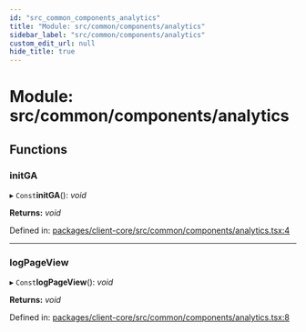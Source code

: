 ```yaml
---
id: "src_common_components_analytics"
title: "Module: src/common/components/analytics"
sidebar_label: "src/common/components/analytics"
custom_edit_url: null
hide_title: true
---
```


# Module: src/common/components/analytics

## Functions

### initGA

▸ `Const`**initGA**(): *void*

**Returns:** *void*

Defined in: [packages/client-core/src/common/components/analytics.tsx:4](https://github.com/xr3ngine/xr3ngine/blob/77d12cea0/packages/client-core/src/common/components/analytics.tsx#L4)

___

### logPageView

▸ `Const`**logPageView**(): *void*

**Returns:** *void*

Defined in: [packages/client-core/src/common/components/analytics.tsx:8](https://github.com/xr3ngine/xr3ngine/blob/77d12cea0/packages/client-core/src/common/components/analytics.tsx#L8)
